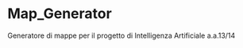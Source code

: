 Map_Generator
=============

Generatore di mappe per il progetto di Intelligenza Artificiale a.a.13/14
